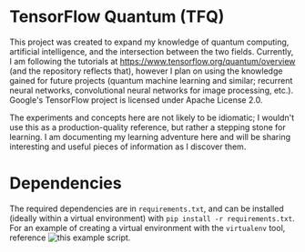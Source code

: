 # TensorFlow Quantum (TFQ)
This project was created to expand my knowledge of quantum computing, artificial intelligence, and the intersection between the two fields. Currently, I am following the tutorials at https://www.tensorflow.org/quantum/overview (and the repository reflects that), however I plan on using the knowledge gained for future projects (quantum machine learning and similar; recurrent neural networks, convolutional neural networks for image processing, etc.). Google's TensorFlow project is licensed under Apache License 2.0.

The experiments and concepts here are not likely to be idiomatic; I wouldn't use this as a production-quality reference, but rather a stepping stone for learning. I am documenting my learning adventure here and will be sharing interesting and useful pieces of information as I discover them.

# Dependencies
The required dependencies are in `requirements.txt`, and can be installed (ideally within a virtual environment) with `pip install -r requirements.txt`. For an example of creating a virtual environment with the `virtualenv` tool, reference ![this example script](https://gist.github.com/coopbri/6b8db94c6c3adb5b902362cd803184cc).
